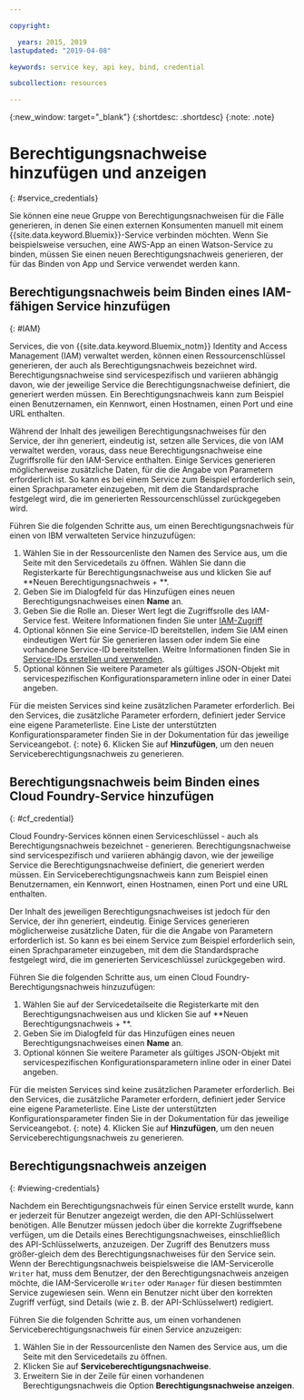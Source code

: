 ```yaml
---

copyright:

  years: 2015, 2019
lastupdated: "2019-04-08"

keywords: service key, api key, bind, credential

subcollection: resources

---
```


{:new_window: target="_blank"}
{:shortdesc: .shortdesc}
{:note: .note}


# Berechtigungsnachweise hinzufügen und anzeigen
{: #service_credentials}

Sie können eine neue Gruppe von Berechtigungsnachweisen für die Fälle generieren, in denen Sie einen externen Konsumenten manuell mit einem {{site.data.keyword.Bluemix}}-Service verbinden möchten. Wenn Sie beispielsweise versuchen, eine AWS-App an einen Watson-Service zu binden, müssen Sie einen neuen Berechtigungsnachweis generieren, der für das Binden von App und Service verwendet werden kann.

## Berechtigungsnachweis beim Binden eines IAM-fähigen Service hinzufügen
{: #IAM}

Services, die von {{site.data.keyword.Bluemix_notm}} Identity and Access Management (IAM) verwaltet werden, können einen Ressourcenschlüssel generieren, der auch als Berechtigungsnachweis bezeichnet wird. Berechtigungsnachweise sind servicespezifisch und variieren abhängig davon, wie der jeweilige Service die Berechtigungsnachweise definiert, die generiert werden müssen. Ein Berechtigungsnachweis kann zum Beispiel einen Benutzernamen, ein Kennwort, einen Hostnamen, einen Port und eine URL enthalten.

Während der Inhalt des jeweiligen Berechtigungsnachweises für den Service, der ihn generiert, eindeutig ist, setzen alle Services, die von IAM verwaltet werden, voraus, dass neue Berechtigungsnachweise eine Zugriffsrolle für den IAM-Service enthalten. Einige Services generieren möglicherweise zusätzliche Daten, für die die Angabe von Parametern erforderlich ist. So kann es bei einem Service zum Beispiel erforderlich sein, einen Sprachparameter einzugeben, mit dem die Standardsprache festgelegt wird, die im generierten Ressourcenschlüssel zurückgegeben wird.

Führen Sie die folgenden Schritte aus, um einen Berechtigungsnachweis für einen von IBM verwalteten Service hinzuzufügen:

1. Wählen Sie in der Ressourcenliste den Namen des Service aus, um die Seite mit den Servicedetails zu öffnen. Wählen Sie dann die Registerkarte für Berechtigungsnachweise aus und klicken Sie auf **Neuen Berechtigungsnachweis + **.
2. Geben Sie im Dialogfeld für das Hinzufügen eines neuen Berechtigungsnachweises einen **Name** an.
3. Geben Sie die Rolle an. Dieser Wert legt die Zugriffsrolle des IAM-Service fest. Weitere Informationen finden Sie unter [IAM-Zugriff](/docs/iam?topic=iam-userroles)
4. Optional können Sie eine Service-ID bereitstellen, indem Sie IAM einen eindeutigen Wert für Sie generieren lassen oder indem Sie eine vorhandene Service-ID bereitstellen. Weitre Informationen finden Sie in [Service-IDs erstellen und verwenden](/docs/iam?topic=iam-serviceids).
5. Optional können Sie weitere Parameter als gültiges JSON-Objekt mit servicespezifischen Konfigurationsparametern inline oder in einer Datei angeben.

  Für die meisten Services sind keine zusätzlichen Parameter erforderlich. Bei den Services, die zusätzliche Parameter erfordern, definiert jeder Service eine eigene Parameterliste. Eine Liste der unterstützten Konfigurationsparameter finden Sie in der Dokumentation für das jeweilige Serviceangebot.
  {: note}
6. Klicken Sie auf **Hinzufügen**, um den neuen Serviceberechtigungsnachweis zu generieren.

## Berechtigungsnachweis beim Binden eines Cloud Foundry-Service hinzufügen
{: #cf_credential}

Cloud Foundry-Services können einen Serviceschlüssel - auch als Berechtigungsnachweis bezeichnet - generieren. Berechtigungsnachweise sind servicespezifisch und variieren abhängig davon, wie der jeweilige Service die Berechtigungsnachweise definiert, die generiert werden müssen. Ein Serviceberechtigungsnachweis kann zum Beispiel einen Benutzernamen, ein Kennwort, einen Hostnamen, einen Port und eine URL enthalten.

Der Inhalt des jeweiligen Berechtigungsnachweises ist jedoch für den Service, der ihn generiert, eindeutig. Einige Services generieren möglicherweise zusätzliche Daten, für die die Angabe von Parametern erforderlich ist. So kann es bei einem Service zum Beispiel erforderlich sein, einen Sprachparameter einzugeben, mit dem die Standardsprache festgelegt wird, die im generierten Serviceschlüssel zurückgegeben wird.

Führen Sie die folgenden Schritte aus, um einen Cloud Foundry-Berechtigungsnachweis hinzuzufügen:

1. Wählen Sie auf der Servicedetailseite die Registerkarte mit den Berechtigungsnachweisen aus und klicken Sie auf **Neuen Berechtigungsnachweis + **.
2. Geben Sie im Dialogfeld für das Hinzufügen eines neuen Berechtigungsnachweises einen **Name** an.
3. Optional können Sie weitere Parameter als gültiges JSON-Objekt mit servicespezifischen Konfigurationsparametern inline oder in einer Datei angeben.

  Für die meisten Services sind keine zusätzlichen Parameter erforderlich. Bei den Services, die zusätzliche Parameter erfordern, definiert jeder Service eine eigene Parameterliste. Eine Liste der unterstützten Konfigurationsparameter finden Sie in der Dokumentation für das jeweilige Serviceangebot.
  {: note}
4. Klicken Sie auf **Hinzufügen**, um den neuen Serviceberechtigungsnachweis zu generieren.

## Berechtigungsnachweis anzeigen
{: #viewing-credentials}

Nachdem ein Berechtigungsnachweis für einen Service erstellt wurde, kann er jederzeit für Benutzer angezeigt werden, die den API-Schlüsselwert benötigen. Alle Benutzer müssen jedoch über die korrekte Zugriffsebene verfügen, um die Details eines Berechtigungsnachweises, einschließlich des API-Schlüsselwerts, anzuzeigen. Der Zugriff des Benutzers muss größer-gleich dem des Berechtigungsnachweises für den Service sein. Wenn der Berechtigungsnachweis beispielsweise die IAM-Servicerolle `Writer` hat, muss dem Benutzer, der den Berechtigungsnachweis anzeigen möchte, die IAM-Servicerolle `Writer` oder `Manager` für diesen bestimmten Service zugewiesen sein. Wenn ein Benutzer nicht über den korrekten Zugriff verfügt, sind Details (wie z. B. der API-Schlüsselwert) redigiert.

Führen Sie die folgenden Schritte aus, um einen vorhandenen Serviceberechtigungsnachweis für einen Service anzuzeigen:

1. Wählen Sie in der Ressourcenliste den Namen des Service aus, um die Seite mit den Servicedetails zu öffnen. 
2. Klicken Sie auf **Serviceberechtigungsnachweise**.
3. Erweitern Sie in der Zeile für einen vorhandenen Berechtigungsnachweis die Option **Berechtigungsnachweise anzeigen**.

